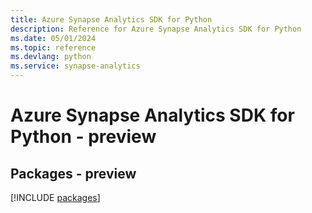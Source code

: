 ```yaml
---
title: Azure Synapse Analytics SDK for Python
description: Reference for Azure Synapse Analytics SDK for Python
ms.date: 05/01/2024
ms.topic: reference
ms.devlang: python
ms.service: synapse-analytics
---
```

# Azure Synapse Analytics SDK for Python - preview
## Packages - preview
[!INCLUDE [packages](synapse-analytics-index.md)]
